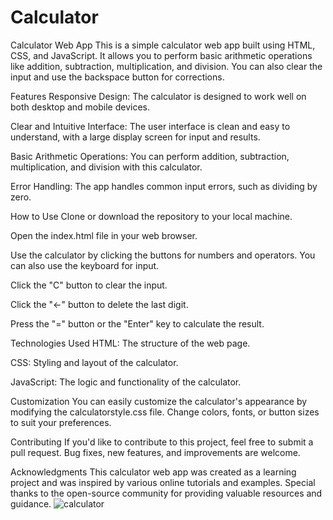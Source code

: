# Calculator
Calculator Web App
This is a simple calculator web app built using HTML, CSS, and JavaScript. It allows you to perform basic arithmetic operations like addition, subtraction, multiplication, and division. You can also clear the input and use the backspace button for corrections.

Features
Responsive Design: The calculator is designed to work well on both desktop and mobile devices.

Clear and Intuitive Interface: The user interface is clean and easy to understand, with a large display screen for input and results.

Basic Arithmetic Operations: You can perform addition, subtraction, multiplication, and division with this calculator.

Error Handling: The app handles common input errors, such as dividing by zero.

How to Use
Clone or download the repository to your local machine.

Open the index.html file in your web browser.

Use the calculator by clicking the buttons for numbers and operators. You can also use the keyboard for input.

Click the "C" button to clear the input.

Click the "←" button to delete the last digit.

Press the "=" button or the "Enter" key to calculate the result.

Technologies Used
HTML: The structure of the web page.

CSS: Styling and layout of the calculator.

JavaScript: The logic and functionality of the calculator.

Customization
You can easily customize the calculator's appearance by modifying the calculatorstyle.css file. Change colors, fonts, or button sizes to suit your preferences.

Contributing
If you'd like to contribute to this project, feel free to submit a pull request. Bug fixes, new features, and improvements are welcome.

Acknowledgments
This calculator web app was created as a learning project and was inspired by various online tutorials and examples. Special thanks to the open-source community for providing valuable resources and guidance.
![calculator](https://github.com/Nikoleta79/Calculator/assets/141028635/0e9752c4-8f13-4c7b-952b-dcc1e1724726)



